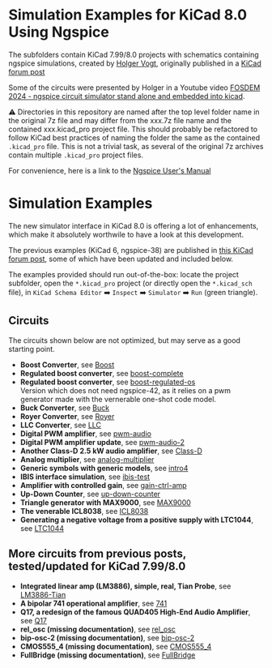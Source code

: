 # Simulation Examples for KiCad 8.0 Using Ngspice

The subfolders contain KiCad 7.99/8.0 projects with schematics containing ngspice simulations, created by [Holger Vogt](https://forum.kicad.info/u/holger), originally published in a [KiCad forum post](https://forum.kicad.info/t/more-simulation-examples-for-kicad-eeschema-ngspice/45546)

Some of the circuits were presented by Holger in a Youtube video [FOSDEM 2024 - ngspice circuit simulator stand alone and embedded into kicad](https://www.youtube.com/watch?v=hnkTLkVplBI).

:warning: Directories in this repository are named after the top level folder name in the original 7z file and may differ from the xxx.7z file name and the contained xxx.kicad_pro project file. This should probably be refactored to follow KiCad best practices of naming the folder the same as the contained `.kicad_pro` file. This is not a trivial task, as several of the original 7z archives contain multiple `.kicad_pro` project files.

For convenience, here is a link to the [Ngspice User's Manual](https://ngspice.sourceforge.io/docs/ngspice-html-manual/manual.xhtml)

# Simulation Examples

The new simulator interface in KiCad 8.0 is offering a lot of enhancements, which make it absolutely worthwile to have a look at this development.

The previous examples (KiCad 6, ngspice-38) are published in [this KiCad forum post](https://forum.kicad.info/t/simulation-examples-for-kicad-eeschema-ngspice/34443), some of which have been updated and included below.

The examples provided should run out-of-the-box: locate the project subfolder, open the `*.kicad_pro` project (or directly open the `*.kicad_sch` file), in `KiCad Schema Editor` :arrow_right: `Inspect` :arrow_right: `Simulator` :arrow_right: `Run` (green triangle).


## Circuits
The circuits shown below are not optimized, but may serve as a good starting point.

* **Boost Converter**, see [Boost](Boost)
* **Regulated boost converter**, see [boost-complete](boost-complete)
* **Regulated boost converter**, see [boost-regulated-os](boost-regulated-os)  
  Version which does not need ngspice-42, as it relies on a pwm generator made with the vernerable one-shot code model.  
* **Buck Converter**, see [Buck](Buck)
* **Royer Converter**, see [Royer](Royer)
* **LLC Converter**, see [LLC](LLC)
* **Digital PWM amplifier**, see [pwm-audio](pwm-audio)
* **Digital PWM amplifier update**, see [pwm-audio-2](pwm-audio-2)
* **Another Class-D 2.5 kW audio amplifier**, see [Class-D](Class-D)
* **Analog multiplier**, see [analog-multiplier](analog-multiplier)
* **Generic symbols with generic models**, see [intro4](intro4)
* **IBIS interface simulation**, see [ibis-test](ibis-test)
* **Amplifier with controlled gain**, see [gain-ctrl-amp](gain-ctrl-amp)
* **Up-Down Counter**, see [up-down-counter](up-down-counter)
* **Triangle generator with MAX9000**, see [MAX9000](MAX9000)
* **The venerable ICL8038**, see [ICL8038](ICL8038)
* **Generating a negative voltage from a positive supply with LTC1044**, see [LTC1044](LTC1044)


## More circuits from previous posts, tested/updated for KiCad 7.99/8.0

* **Integrated linear amp (LM3886), simple, real, Tian Probe**, see [LM3886-Tian](LM3886-Tian)
* **A bipolar 741 operational amplifier**, see [741](741)
* **Q17, a redesign of the famous QUAD405 High-End Audio Amplifier**, see [Q17](Q17)
* **rel_osc (missing documentation)**, see [rel_osc](rel_osc)
* **bip-osc-2 (missing documentation)**, see [bip-osc-2](bip-osc-2)
* **CMOS555_4 (missing documentation)**, see [CMOS555_4](CMOS555_4)
* **FullBridge (missing documentation)**, see [FullBridge](FullBridge)


